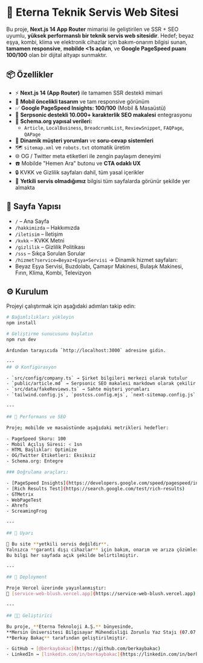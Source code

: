 # 🚀 Eterna Teknik Servis Web Sitesi

Bu proje, **Next.js 14 App Router** mimarisi ile geliştirilen ve SSR + SEO uyumlu, **yüksek performanslı bir teknik servis web sitesidir**. Hedef; beyaz eşya, kombi, klima ve elektronik cihazlar için bakım-onarım bilgisi sunan, **tamamen responsive**, **mobilde <1s açılan**, ve **Google PageSpeed puanı 100/100** olan bir dijital altyapı sunmaktır.

## 📦 Özellikler

- ⚡ **Next.js 14 (App Router)** ile tamamen SSR destekli mimari
- 📱 **Mobil öncelikli tasarım** ve tam responsive görünüm
- ✅ **Google PageSpeed Insights: 100/100** (Mobil & Masaüstü)
- 🧠 **Serpsonic destekli 10.000+ karakterlik SEO makalesi** entegrasyonu
- 🧩 **Schema.org yapısal verileri:**
  - `Article`, `LocalBusiness`, `BreadcrumbList`, `ReviewSnippet`, `FAQPage`, `QAPage`
- 💬 **Dinamik müşteri yorumları** ve **soru-cevap sistemleri**
- 🗺️ `sitemap.xml` ve `robots.txt` otomatik üretim
- 🌐 OG / Twitter meta etiketleri ile zengin paylaşım deneyimi
- ☎️ Mobilde "Hemen Ara" butonu ve **CTA odaklı UX**
- 🔒 KVKK ve Gizlilik sayfaları dahil, tüm yasal içerikler
- 🚫 **Yetkili servis olmadığımız** bilgisi tüm sayfalarda görünür şekilde yer almakta

## 🧩 Sayfa Yapısı

- `/` – Ana Sayfa
- `/hakkimizda` – Hakkımızda
- `/iletisim` – İletişim
- `/kvkk` – KVKK Metni
- `/gizlilik` – Gizlilik Politikası
- `/sss` – Sıkça Sorulan Sorular
- `/hizmet?service=Beyaz+Eşya+Servisi` → Dinamik hizmet sayfaları:
- Beyaz Eşya Servisi, Buzdolabı, Çamaşır Makinesi, Bulaşık Makinesi, Fırın, Klima, Kombi, Televizyon

## ⚙️ Kurulum

Projeyi çalıştırmak için aşağıdaki adımları takip edin:

```bash
# Bağımlılıkları yükleyin
npm install

# Geliştirme sunucusunu başlatın
npm run dev

Ardından tarayıcıda `http://localhost:3000` adresine gidin.

---
## ⚙️ Konfigürasyon

- `src/config/company.ts` → Şirket bilgileri merkezi olarak tutulur
- `public/article.md` → Serpsonic SEO makalesi markdown olarak çekilir
- `src/data/fakeReviews.ts` → Sahte müşteri yorumları
- `tailwind.config.js`, `postcss.config.mjs`, `next-sitemap.config.js` → Stil & SEO konfigürasyonları

---

## 🧪 Performans ve SEO

Proje; mobilde ve masaüstünde aşağıdaki metrikleri hedefler:

- PageSpeed Skoru: 100
- Mobil Açılış Süresi: < 1sn
- HTML Başlıklar: Optimize
- OG/Twitter Etiketleri: Eksiksiz
- Schema.org: Entegre

### Doğrulama araçları:

- [PageSpeed Insights](https://developers.google.com/speed/pagespeed/insights/)
- [Rich Results Test](https://search.google.com/test/rich-results)
- GTMetrix
- WebPageTest
- Ahrefs
- ScreamingFrog

---

## 📌 Uyarı

📣 Bu site **yetkili servis değildir**.
Yalnızca **garanti dışı cihazlar** için bakım, onarım ve arıza çözümleri sunar.
Bu bilgi her sayfada açık şekilde belirtilmiştir.

---

## 🚀 Deployment

Proje Vercel üzerinde yayınlanmıştır:
🔗 [service-web-blush.vercel.app](https://service-web-blush.vercel.app)

---

## 👨‍💻 Geliştirici

Bu proje, **Eterna Teknoloji A.Ş.** bünyesinde,
**Mersin Üniversitesi Bilgisayar Mühendisliği Zorunlu Yaz Stajı (07.07.2025 – 01.09.2025)** kapsamında
**Berkay Bakaç** tarafından geliştirilmiştir.

- GitHub → [@berkaybakac](https://github.com/berkaybakac)
- LinkedIn → [linkedin.com/in/berkaybakac](https://linkedin.com/in/berkaybakac)
```
